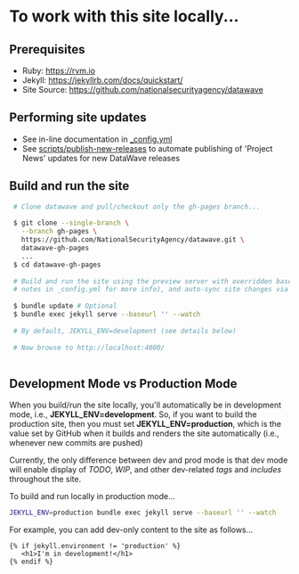 # To work with this site locally...

## Prerequisites

- Ruby: <https://rvm.io>
- Jekyll: <https://jekyllrb.com/docs/quickstart/>
- Site Source: <https://github.com/nationalsecurityagency/datawave>

## Performing site updates

- See in-line documentation in [_config.yml](_config.yml)
- See [scripts/publish-new-releases](scripts/publish-new-releases) to automate publishing of 'Project News' updates for new DataWave releases 

## Build and run the site

```bash
 # Clone datawave and pull/checkout only the gh-pages branch...
 
 $ git clone --single-branch \
   --branch gh-pages \
   https://github.com/NationalSecurityAgency/datawave.git \
   datawave-gh-pages
   ...
 $ cd datawave-gh-pages
  
 # Build and run the site using the preview server with overridden baseurl (see baseurl configuration
 # notes in _config.yml for more info), and auto-sync site changes via '--watch' option ...
  
 $ bundle update # Optional
 $ bundle exec jekyll serve --baseurl '' --watch
 
 # By default, JEKYLL_ENV=development (see details below)
 
 # Now browse to http://localhost:4000/
 
```

## Development Mode vs Production Mode

When you build/run the site locally, you'll automatically be in development mode, i.e., **JEKYLL_ENV=development**.
So, if you want to build the production site, then you must set **JEKYLL_ENV=production**, which is the value set by
GitHub when it builds and renders the site automatically (i.e., whenever new commits are pushed) 

Currently, the only difference between dev and prod mode is that dev mode will enable display of *TODO*, *WIP*,
and other dev-related *tags* and *includes* throughout the site.

To build and run locally in production mode...

```bash
JEKYLL_ENV=production bundle exec jekyll serve --baseurl '' --watch

```

For example, you can add dev-only content to the site as follows...

```
{% if jekyll.environment != 'production' %}
   <h1>I'm in development!</h1> 
{% endif %}

```
